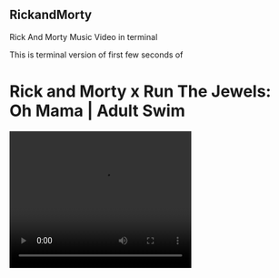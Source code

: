 ## RickandMorty
Rick And Morty Music Video in terminal


This is terminal version of first few seconds of

# Rick and Morty x Run The Jewels: Oh Mama | Adult Swim

<video width="320" height="240" controls>
  <source src="https://www.youtube.com/watch?v=EBYsx1QWF9A" type="video/mp4">
</video>

